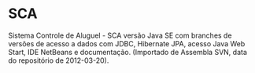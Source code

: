 # SCA
Sistema Controle de Aluguel - SCA versão Java SE com branches de versões de acesso a dados com JDBC, Hibernate JPA, acesso Java Web Start, IDE NetBeans e documentação. (Importado de Assembla SVN, data do repositório de 2012-03-20).
